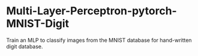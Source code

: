 # Multi-Layer-Perceptron-pytorch-MNIST-Digit
Train an MLP to classify images from the MNIST database for hand-written digit database.
